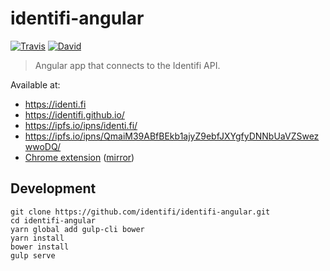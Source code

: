 # identifi-angular

[![Travis](https://img.shields.io/travis/identifi/identifi-angular/master.svg?style=flat-square)](https://travis-ci.org/identifi/identifi-angular)
[![David](https://img.shields.io/david/identifi/identifi-angular.svg?style=flat-square)](https://david-dm.org/identifi/identifi-angular)

> Angular app that connects to the Identifi API.

Available at:
* https://identi.fi
* https://identifi.github.io/
* https://ipfs.io/ipns/identi.fi/
* https://ipfs.io/ipns/QmaiM39ABfBEkb1ajyZ9ebfJXYgfyDNNbUaVZSwezwwoDQ/
* [Chrome extension](https://chrome.google.com/webstore/detail/identifi/oelmiikkaikgnmmjaonjlopkmpcahpgh) ([mirror](https://github.com/identifi/identifi-angular/raw/master/dist.crx))

## Development
```
git clone https://github.com/identifi/identifi-angular.git
cd identifi-angular
yarn global add gulp-cli bower
yarn install
bower install
gulp serve
```
